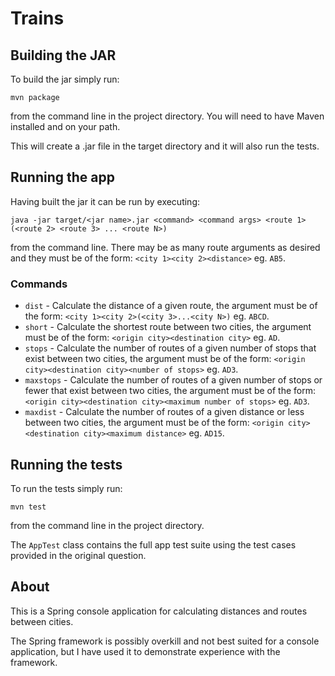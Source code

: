 # Trains

## Building the JAR

To build the jar simply run:

`mvn package`

from the command line in the project directory. You will need to have Maven installed and on your path.

This will create a .jar file in the target directory and it will also run the tests.

## Running the app

Having built the jar it can be run by executing:

`java -jar target/<jar name>.jar <command> <command args> <route 1> (<route 2> <route 3> ... <route N>)`

from the command line. There may be as many route arguments as desired and they must be of the form:
`<city 1><city 2><distance>` eg. `AB5`.

### Commands

- `dist` - Calculate the distance of a given route, the argument must be of the form:
`<city 1><city 2>(<city 3>...<city N>)` eg. `ABCD`.
- `short` - Calculate the shortest route between two cities, the argument must be of the form:
`<origin city><destination city>` eg. `AD`.
- `stops` - Calculate the number of routes of a given number of stops that exist between two cities, the argument must be of the form:
`<origin city><destination city><number of stops>` eg. `AD3`.
- `maxstops` - Calculate the number of routes of a given number of stops or fewer that exist between two cities, the argument must be of the form:
`<origin city><destination city><maximum number of stops>` eg. `AD3`.
- `maxdist` - Calculate the number of routes of a given distance or less between two cities, the argument must be of the form:
`<origin city><destination city><maximum distance>` eg. `AD15`.

## Running the tests

To run the tests simply run:

`mvn test`

from the command line in the project directory.

The `AppTest` class contains the full app test suite using the test cases provided in the original question.

## About

This is a Spring console application for calculating distances and routes between cities.

The Spring framework is possibly overkill and not best suited for a console application, but I have used it to demonstrate experience with the framework.

